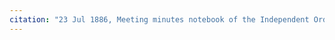 ```yaml
---
citation: "23 Jul 1886, Meeting minutes notebook of the Independent Order of Good Templars, High Bridge Lodge No. 296, Tompkins County History Center, Ithaca NY."
---
```



